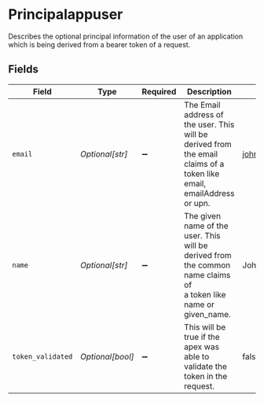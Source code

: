 # Principalappuser

Describes the optional principal information of the user of an application which
is being derived from a bearer token of a request.


## Fields

| Field                                                                                                                 | Type                                                                                                                  | Required                                                                                                              | Description                                                                                                           | Example                                                                                                               |
| --------------------------------------------------------------------------------------------------------------------- | --------------------------------------------------------------------------------------------------------------------- | --------------------------------------------------------------------------------------------------------------------- | --------------------------------------------------------------------------------------------------------------------- | --------------------------------------------------------------------------------------------------------------------- |
| `email`                                                                                                               | *Optional[str]*                                                                                                       | :heavy_minus_sign:                                                                                                    | The Email address of the user. This will be derived from the email claims of a<br/>token like email, emailAddress or upn. | john.doe@acme.com                                                                                                     |
| `name`                                                                                                                | *Optional[str]*                                                                                                       | :heavy_minus_sign:                                                                                                    | The given name of the user. This will be derived from the common name claims of<br/>a token like name or given_name.  | John Doe                                                                                                              |
| `token_validated`                                                                                                     | *Optional[bool]*                                                                                                      | :heavy_minus_sign:                                                                                                    | This will be true if the apex was able to validate the token in the request.                                          | false                                                                                                                 |